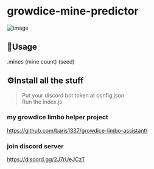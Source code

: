# growdice-mine-predictor
![image](https://media.discordapp.net/attachments/1126981481424752723/1127961997745602630/plfAVu61BE.png?width=364&height=469)

## 📝Usage
.mines (mine count) (seed)

## ⚙️Install all the stuff
> Put your discord bot token at config.json\
> Run the index.js

### my growdice limbo helper project
https://github.com/baris1337/growdice-limbo-assistant\

### join discord server
https://discord.gg/2J7rUeJCzT

